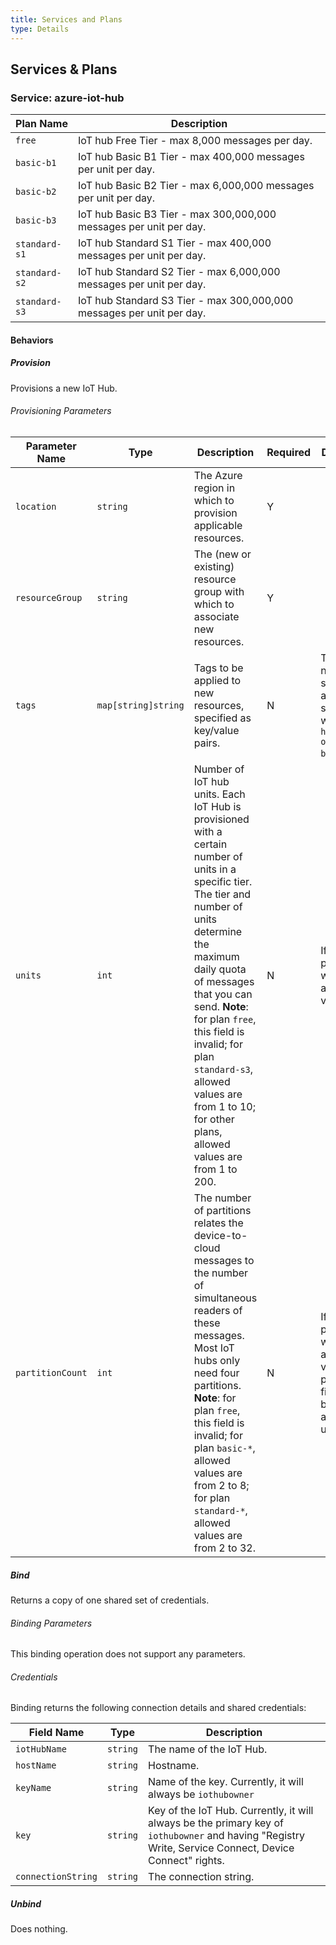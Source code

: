 ```yaml
---
title: Services and Plans
type: Details
---
```


## Services & Plans

### Service: azure-iot-hub

| Plan Name     | Description                                                  |
| ------------- | ------------------------------------------------------------ |
| `free`        | IoT hub Free Tier - max 8,000 messages per day.              |
| `basic-b1`    | IoT hub Basic B1 Tier - max 400,000 messages per unit per day. |
| `basic-b2`    | IoT hub Basic B2 Tier - max 6,000,000 messages per unit per day. |
| `basic-b3`    | IoT hub Basic B3 Tier - max 300,000,000 messages per unit per day. |
| `standard-s1` | IoT hub Standard S1 Tier - max 400,000 messages per unit per day. |
| `standard-s2` | IoT hub Standard S2 Tier - max 6,000,000 messages per unit per day. |
| `standard-s3` | IoT hub Standard S3 Tier - max 300,000,000 messages per unit per day. |

#### Behaviors

##### Provision

Provisions a new IoT Hub.

###### Provisioning Parameters

| Parameter Name   | Type                | Description                                                  | Required | Default Value                                                |
| ---------------- | ------------------- | ------------------------------------------------------------ | -------- | ------------------------------------------------------------ |
| `location`       | `string`            | The Azure region in which to provision applicable resources. | Y        |                                                              |
| `resourceGroup`  | `string`            | The (new or existing) resource group with which to associate new resources. | Y        |                                                              |
| `tags`           | `map[string]string` | Tags to be applied to new resources, specified as key/value pairs. | N        | Tags (even if none are specified) are automatically supplemented with `heritage: open-service-broker-azure`. |
| `units`          | `int`               | Number of IoT hub units. Each IoT Hub is provisioned with a certain number of units in a specific tier. The tier and number of units determine the maximum daily quota of messages that you can send. **Note**: for plan `free`, this field is invalid; for plan `standard-s3`, allowed values are from 1 to 10; for other plans, allowed values are from 1 to 200. | N        | If not provided, `1 `will be used as default value.          |
| `partitionCount` | `int`               | The number of partitions relates the device-to-cloud messages to the number of simultaneous readers of these messages. Most IoT hubs only need four partitions. **Note**: for plan `free`, this field is invalid; for plan `basic-*`, allowed values are from 2 to 8; for plan `standard-*`, allowed values are from 2 to 32. | N        | If not provided, `4` will be used as default value. For plan `free`, this field cannot be provided and `2` will be used. |

##### Bind

Returns a copy of one shared set of credentials.

###### Binding Parameters

This binding operation does not support any parameters.

###### Credentials

Binding returns the following connection details and shared credentials:

| Field Name         | Type     | Description                                                  |
| ------------------ | -------- | ------------------------------------------------------------ |
| `iotHubName`       | `string` | The name of the IoT Hub.                                     |
| `hostName`         | `string` | Hostname.                                                    |
| `keyName`          | `string` | Name of the key. Currently, it will always be `iothubowner`  |
| `key`              | `string` | Key of the IoT Hub. Currently, it will always be the primary key of `iothubowner` and having "Registry Write, Service Connect, Device Connect" rights. |
| `connectionString` | `string` | The connection string.                                       |

##### Unbind

Does nothing.
